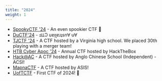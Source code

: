 ```yaml
---
title: "2024"
weight: 1
---
```


- [SpookyCTF '24](/ctfs/spooky24/) - An even spookier CTF 👻
- [DuCTF'24](/ctfs/ductf24/) - ᖵꓕϽ uɐᴉʅɐɹʇsn∀ u∀
- [TJCTF '24](/ctfs/tjctf24/) - A CTF hosted by a Virginia high school. We placed 30th playing with a merger team!
- [HTB Cyber Apoc '24](/ctfs/cyberapoc24/) - Annual CTF hosted by HackTheBox
- [Hack@AC](/ctfs/hack@ac24/) - A CTF hosted by Anglo Chinese School (Independent) - ACSI!
- [MapnaCTF](https://mapnactf.com) - A CTF hosted by ASIS!
- [UofTCTF](/ctfs/uoftctf24/) - First CTF of 2024! 🥳